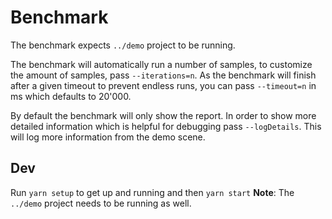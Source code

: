 # Benchmark

The benchmark expects `../demo` project to be running.

The benchmark will automatically run a number of samples, to customize the amount of samples, pass `--iterations=n`.
As the benchmark will finish after a given timeout to prevent endless runs, you can pass `--timeout=n` in ms which defaults to 20'000.

By default the benchmark will only show the report. In order to show more detailed information which is helpful for debugging pass `--logDetails`.
This will log more information from the demo scene.

## Dev
Run `yarn setup` to get up and running and then `yarn start`
**Note**: The `../demo` project needs to be running as well.